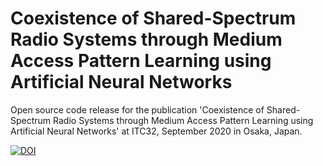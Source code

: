 # Coexistence of Shared-Spectrum Radio Systems through Medium Access Pattern Learning using Artificial Neural Networks
Open source code release for the publication 'Coexistence of Shared-Spectrum Radio Systems through Medium Access Pattern Learning using Artificial Neural Networks' at ITC32, September 2020 in Osaka, Japan.

[![DOI](https://zenodo.org/badge/DOI/10.5281/zenodo.3971740.svg)](https://doi.org/10.5281/zenodo.3971740)
